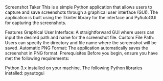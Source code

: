 Screenshot Taker
This is a simple Python application that allows users to capture and save screenshots through a graphical user interface (GUI). The application is built using the Tkinter library for the interface and PyAutoGUI for capturing the screenshots.

Features
Graphical User Interface: A straightforward GUI where users can input the desired path and name for the screenshot file.
Custom File Path: Users can specify the directory and file name where the screenshot will be saved.
Automatic PNG Format: The application automatically saves the screenshot in PNG format.
Prerequisites
Before you begin, ensure you have met the following requirements:

Python 3.x installed on your machine.
The following Python libraries installed:
pyautogui
